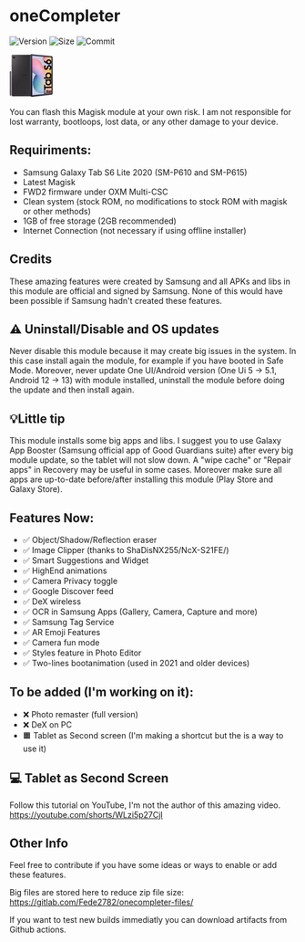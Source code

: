 # oneCompleter

![Version](https://img.shields.io/github/v/release/Fede2782/oneCompleter?style=flat"/>)
![Size](https://img.shields.io/github/repo-size/Fede2782/oneCompleter?style=flat"/>)
![Commit](https://img.shields.io/github/last-commit/Fede2782/oneCompleter/stable?style=flat-square"/>)

<img src="https://github.com/Fede2782/oneCompleter/blob/stable/img/Clipped_image_20230619_182601.png?raw=true"  width="15%" height="15%">

You can flash this Magisk module at your own risk. I am not responsible for lost warranty, bootloops, lost data, or any other damage to your device.

## Requiriments:
- Samsung Galaxy Tab S6 Lite 2020 (SM-P610 and SM-P615)
- Latest Magisk
- FWD2 firmware under OXM Multi-CSC
- Clean system (stock ROM, no modifications to stock ROM with magisk or other methods)
- 1GB of free storage (2GB recommended)
- Internet Connection (not necessary if using offline installer)

## Credits
These amazing features were created by Samsung and all APKs and libs in this module are official and signed by Samsung. None of this would have been possible if Samsung hadn't created these features.

## ⚠️ Uninstall/Disable and OS updates
Never disable this module because it may create big issues in the system. In this case install again the module, for example if you have booted in Safe Mode. Moreover, never update One UI/Android version (One Ui 5 -> 5.1, Android 12 -> 13) with module installed, uninstall the module before doing the update and then install again. 

## 💡Little tip

This module installs some big apps and libs. I suggest you to use Galaxy App Booster (Samsung official app of Good Guardians suite) after every big module update, so the tablet will not slow down. A "wipe cache" or "Repair apps" in Recovery may be useful in some cases. Moreover make sure all apps are up-to-date before/after installing this module (Play Store and Galaxy Store).

## Features Now:
- ✅️ Object/Shadow/Reflection eraser
- ✅️ Image Clipper (thanks to ShaDisNX255/NcX-S21FE/)
- ✅️ Smart Suggestions and Widget
- ✅ HighEnd animations
- ✅ Camera Privacy toggle
- ✅️ Google Discover feed
- ✅ DeX wireless
- ✅ OCR in Samsung Apps (Gallery, Camera, Capture and more)
- ✅️ Samsung Tag Service
- ✅ AR Emoji Features
- ✅ Camera fun mode
- ✅ Styles feature in Photo Editor
- ✅ Two-lines bootanimation (used in 2021 and older devices)

## To be added (I'm working on it):
- ❌️ Photo remaster (full version)
- ❌ DeX on PC
- 🟧 Tablet as Second screen (I'm making a shortcut but the is a way to use it)

## 💻 Tablet as Second Screen
Follow this tutorial on YouTube, I'm not the author of this amazing video. https://youtube.com/shorts/WLzi5p27CjI

## Other Info
Feel free to contribute if you have some ideas or ways to enable or add these features.

Big files are stored here to reduce zip file size: https://gitlab.com/Fede2782/onecompleter-files/

If you want to test new builds immediatly you can download artifacts from Github actions.
